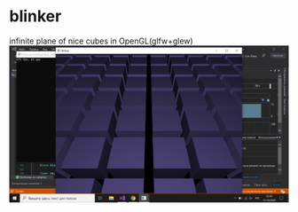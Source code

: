 # blinker  
infinite plane of nice cubes in OpenGL(glfw+glew)  
![alt text](https://github.com/AlekseySav/blinker/blob/main/screen.png)
